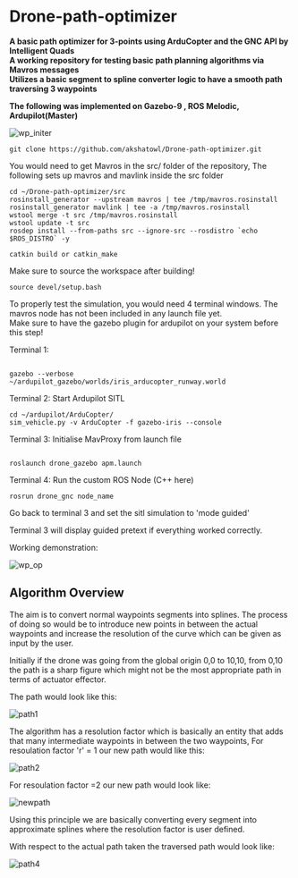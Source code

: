 # Drone-path-optimizer


**A basic path optimizer for 3-points using ArduCopter and the GNC API by Intelligent Quads**  
**A working repository for testing basic path planning algorithms via Mavros messages**  
**Utilizes a basic segment to spline converter logic to have a smooth path traversing 3 waypoints**  

**The following was implemented on Gazebo-9 , ROS Melodic, Ardupilot(Master)**


![wp_initer](https://user-images.githubusercontent.com/58850654/133084315-95d7f1f7-9760-4178-8e1d-8225866d836a.gif)
```
git clone https://github.com/akshatowl/Drone-path-optimizer.git
```

You would need to get Mavros in the src/ folder of the repository, The following sets up mavros and mavlink inside the src folder

```
cd ~/Drone-path-optimizer/src  
rosinstall_generator --upstream mavros | tee /tmp/mavros.rosinstall  
rosinstall_generator mavlink | tee -a /tmp/mavros.rosinstall  
wstool merge -t src /tmp/mavros.rosinstall  
wstool update -t src  
rosdep install --from-paths src --ignore-src --rosdistro `echo $ROS_DISTRO` -y  

catkin build or catkin_make  
```


Make sure to source the workspace after building!  

```  
source devel/setup.bash  
```


To properly test the simulation, you would need 4 terminal windows. The mavros node has not been included in any launch file yet.    
Make sure to have the gazebo plugin for ardupilot on your system before this step!    

Terminal 1:   

```

gazebo --verbose ~/ardupilot_gazebo/worlds/iris_arducopter_runway.world  
```

Terminal 2: Start Ardupilot SITL  

```
cd ~/ardupilot/ArduCopter/
sim_vehicle.py -v ArduCopter -f gazebo-iris --console  
```  

Terminal 3: Initialise MavProxy from launch file  

```  

roslaunch drone_gazebo apm.launch  
```  

Terminal 4: Run the custom ROS Node (C++ here)  

```  
rosrun drone_gnc node_name  
```  

Go back to terminal 3 and set the sitl simulation to 'mode guided' 

Terminal 3 will display guided pretext if everything worked correctly.



Working demonstration:  



![wp_op](https://user-images.githubusercontent.com/58850654/133066547-b6e6cad2-b5d3-4d45-8490-7d623af8ac8f.gif)


## Algorithm Overview

 The aim is to convert normal waypoints segments into splines. The process of doing so would be to introduce new points in between the actual waypoints and increase the resolution of the curve which can be given as input by the user.
 
 
Initially if the drone was going from the global origin 0,0 to 10,10, from 0,10 the path is a sharp figure which might not be the most appropriate path in terms of actuator effector.


The path would look like this:

![path1](https://user-images.githubusercontent.com/58850654/134451058-06b138db-d5cd-4a57-b1bb-0778b9a67095.png)


The algorithm has a resolution factor which is basically an entity that adds that many intermediate waypoints in between the two waypoints,
For resoulation factor 'r' = 1 our new path would like this: 

![path2](https://user-images.githubusercontent.com/58850654/134451162-1ef315d1-55a6-4b4b-84be-78f8003a9c31.png)

For resoulation factor =2 our new path would look like: 

![newpath](https://user-images.githubusercontent.com/58850654/134451353-ed4ae25b-4ab8-4a8e-b477-4b6abef172cc.png)

Using this principle we are basically converting every segment into approximate splines where the resolution factor is user defined.

With respect to the actual path taken the traversed path would look like: 

![path4](https://user-images.githubusercontent.com/58850654/134451267-d5c538a5-6980-46d3-8d2f-4ed410a3e3c6.png)














